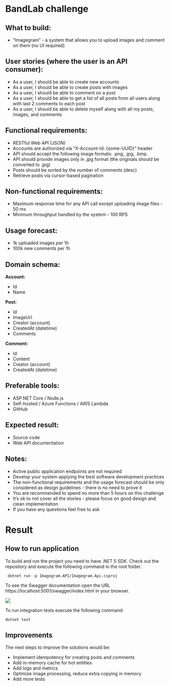 # BandLab challenge

## What to build:
* “Imagegram” - a system that allows you to upload images and comment on them (no UI required)

## User stories (where the user is an API consumer):
* As a user, I should be able to create new accounts
* As a user, I should be able to create posts with images
* As a user, I should be able to comment on a post
* As a user, I should be able to get a list of all posts from all users along with last 2 comments to each post
* As a user, I should be able to delete myself along with all my posts, images, and comments

## Functional requirements:
* RESTful Web API (JSON)
* Accounts are authorized via “X-Account-Id: {some-UUID}” header
* API should accept the following image formats: .png, .jpg, .bmp.
* API should provide images only in .jpg format (the originals should be converted to .jpg)
* Posts should be sorted by the number of comments (desc)
* Retrieve posts via cursor-based pagination

## Non-functional requirements:
* Maximum response time for any API call except uploading image files - 50 ms
* Minimum throughput handled by the system - 100 RPS

## Usage forecast:
* 1k uploaded images per 1h
* 100k new comments per 1h

## Domain schema:
**Account:**
* Id
* Name

**Post:**
* Id
* ImageUrl
* Creator (account)
* CreatedAt (datetime)
* Comments

**Comment:**
* Id
* Content
* Creator (account)
* CreatedAt (datetime)

## Preferable tools:
* ASP.NET Core / Node.js
* Self-hosted / Azure Functions / AWS Lambda
* GitHub

## Expected result:
* Source code
* Web API documentation

## Notes:
* Active public application endpoints are not required
* Develop your system applying the best software development practices
* The non-functional requirements and the usage forecast should be only considered as design guidelines - there is no need to prove it
* You are recommended to spend no more than 5 hours on this challenge
* It’s ok to not cover all the stories - please focus on good design and clean implementation
* If you have any questions feel free to ask

# Result
## How to run application
To build and run the project you need to have .NET 5 SDK. Check out the repository and execute the following command in the root folder.

``` dotnet run -p Imagegram.API/Imagegram.Api.csproj```

To see the Swagger documentation open the URL https://localhost:5001/swagger/index.html in your browser.

![](https://github.com/alexmartyniuk/bandlab-challenge/blob/master/docs/swaggerui.png?raw=true)

To run integration tests execute the following command:

``` dotnet test ```

## Improvements
The next steps to improve the solutions would be: 

* Implement idempotency for creating posts and comments
* Add in-memory cache for hot entities
* Add logs and metrics
* Optimize image processing, reduce extra copying in memory
* Add more tests